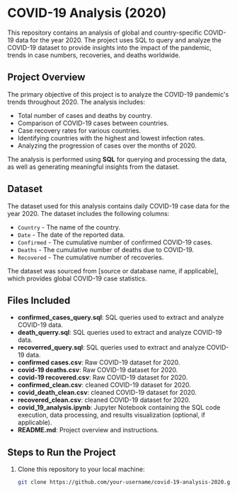 # COVID-19 Analysis (2020)

This repository contains an analysis of global and country-specific COVID-19 data for the year 2020. The project uses SQL to query and analyze the COVID-19 dataset to provide insights into the impact of the pandemic, trends in case numbers, recoveries, and deaths worldwide.

## Project Overview

The primary objective of this project is to analyze the COVID-19 pandemic's trends throughout 2020. The analysis includes:
- Total number of cases and deaths by country.
- Comparison of COVID-19 cases between countries.
- Case recovery rates for various countries.
- Identifying countries with the highest and lowest infection rates.
- Analyzing the progression of cases over the months of 2020.

The analysis is performed using **SQL** for querying and processing the data, as well as generating meaningful insights from the dataset.

## Dataset

The dataset used for this analysis contains daily COVID-19 case data for the year 2020. The dataset includes the following columns:
- `Country` - The name of the country.
- `Date` - The date of the reported data.
- `Confirmed` - The cumulative number of confirmed COVID-19 cases.
- `Deaths` - The cumulative number of deaths due to COVID-19.
- `Recovered` - The cumulative number of recoveries.

The dataset was sourced from [source or database name, if applicable], which provides global COVID-19 case statistics.

## Files Included

- **confirmed_cases_query.sql**: SQL queries used to extract and analyze COVID-19 data.
- **death_querry.sql**: SQL queries used to extract and analyze COVID-19 data.
- **recoverred_query.sql**: SQL queries used to extract and analyze COVID-19 data.
- **confirmed cases.csv**: Raw COVID-19 dataset for 2020.
- **covid-19 deaths.csv**: Raw COVID-19 dataset for 2020.
- **covid-19 recovered.csv**: Raw COVID-19 dataset for 2020.
- **confirmed_clean.csv**: cleaned COVID-19 dataset for 2020.
- **covid_death_clean.csv**: cleaned COVID-19 dataset for 2020.
- **recovered_clean.csv**: cleaned COVID-19 dataset for 2020.
- **covid_19_analysis.ipynb**: Jupyter Notebook containing the SQL code execution, data processing, and results visualization (optional, if applicable).
- **README.md**: Project overview and instructions.

## Steps to Run the Project

1. Clone this repository to your local machine:
   ```bash
   git clone https://github.com/your-username/covid-19-analysis-2020.git
